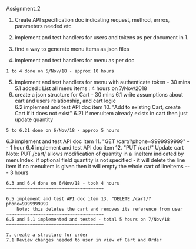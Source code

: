Assignment_2

1. Create API specification doc indicating request, method, errros, parameters needed etc
2. implement and test handlers for  users and tokens as per document in 1.

3. find a way to generate menu items as json files

4. implement and test  handlers for menu as per doc
~~~~~~~~~~~~~~~~~~~~~~~~~~~~~~~~~~~~~~~~~
1 to 4 done on 5/Nov/18 - approx 10 hours
~~~~~~~~~~~~~~~~~~~~~~~~~~~~~~~~~~~~~~~~~

5. implement and test handlers for menu with authenticate token - 30 mins
5.1 added : List all menu items : 4 hours on 7/Nov/2018
6. create a json structure for Cart - 30 mins
6.1 write assumptions about cart and users relationship, and cart logic 	
6.2 implement and test API doc item 10. "Add to existing Cart, create Cart if it does not exist"
6.21 if menuItem already exists in cart then just update quantity 
~~~~~~~~~~~~~~~~~~~~~~~~~~~~~~~~~~~~~~~~
5 to 6.21 done on 6/Nov/18 - approx 5 hours
~~~~~~~~~~~~~~~~~~~~~~~~~~~~~~~~~~~~~~~~

6.3 implement and test API doc item 11. "GET /cart/?phone=9999999999"
	-- 1 hour
6.4 implement and test API doc item 12. "PUT /cart/" Update cart
    Note: PUT /cart/ allows modification of quantity in a lineItem indicated by menuIndex. if optional field          quantity is not specified - it will delete the line item
          if no menuItem is given then it will empty the whole cart
          of lineItems
	--- 3 hours
~~~~~~~~~~~~~~~~~~~~~~~~~~~~~~~~~~~~~~
6.3 and 6.4 done on 6/Nov/18 - took 4 hours
~~~~~~~~~~~~~~~~~~~~~~~~~~~~~~~~~~~~~

6.5 implement and test API doc item 13. "DELETE /cart/?phone=9999999999
	Note: this deletes the cart and removes its reference from user
~~~~~~~~~~~~~~~~~~~~~~~~~~~~~~~~~~~~~
6.5 and 5.1 implemented and tested - total 5 hours on 7/Nov/18
~~~~~~~~~~~~~~~~~~~~~~~~~~~~~~~~~~~~~
	
7. create a structure for order
7.1 Review changes needed to user in view of Cart and Order


